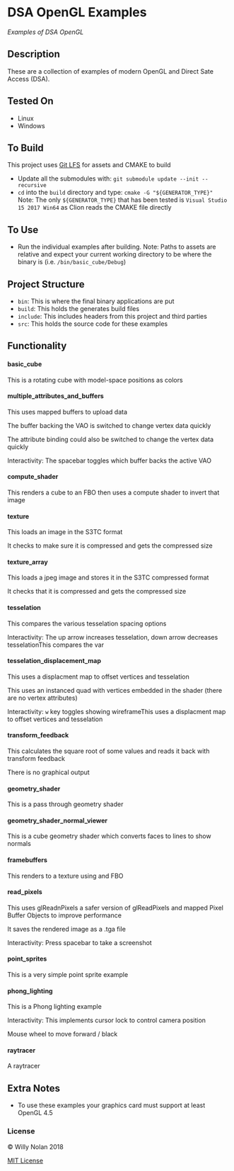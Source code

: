 # DSA OpenGL Examples
*Examples of DSA OpenGL*

## Description
These are a collection of examples of modern OpenGL and Direct Sate Access (DSA).

## Tested On
- Linux
- Windows

## To Build
This project uses [Git LFS](https://git-lfs.github.com/) for assets and CMAKE to build
- Update all the submodules with: `git submodule update --init --recursive`
- `cd` into the `build` directory and type: `cmake -G "${GENERATOR_TYPE}"`
Note: The only `${GENERATOR_TYPE}` that has been tested is `Visual Studio 15 2017 Win64` as Clion reads the CMAKE file directly

## To Use
- Run the individual examples after building. 
Note: Paths to assets are relative and expect your current working directory to be where the binary is (i.e. `/bin/basic_cube/Debug`)

## Project Structure
- `bin`: This is where the final binary applications are put
- `build`: This holds the generates build files
- `include`: This includes headers from this project and third parties
- `src`: This holds the source code for these examples

## Functionality

#### basic_cube
This is a rotating cube with model-space positions as colors
  
#### multiple_attributes_and_buffers
This uses mapped buffers to upload data

The buffer backing the VAO is switched to change vertex data quickly

The attribute binding could also be switched to change the vertex data quickly

Interactivity: The spacebar toggles which buffer backs the active VAO 
  
#### compute_shader
This renders a cube to an FBO then uses a compute shader to invert that image
  
#### texture
This loads an image in the S3TC format

It checks to make sure it is compressed and gets the compressed size

#### texture_array
This loads a jpeg image and stores it in the S3TC compressed format

It checks that it is compressed and gets the compressed size

#### tesselation
This compares the various tesselation spacing options

Interactivity: The up arrow increases tesselation, down arrow decreases tesselationThis compares the var
  
#### tesselation_displacement_map
This uses a displacment map to offset vertices and tesselation

This uses an instanced quad with vertices embedded in the shader (there are no vertex attributes)

Interactivity: `w` key toggles showing wireframeThis uses a displacment map to offset vertices and tesselation
  
#### transform_feedback
This calculates the square root of some values and reads it back with transform feedback

There is no graphical output

#### geometry_shader
This is a pass through geometry shader
  
#### geometry_shader_normal_viewer
This is a cube geometry shader which converts faces to lines to show normals

#### framebuffers
This renders to a texture using and FBO
  
#### read_pixels
This uses glReadnPixels a safer version of glReadPixels and mapped Pixel Buffer Objects to improve performance

It saves the rendered image as a .tga file

Interactivity: Press spacebar to take a screenshot

#### point_sprites
This is a very simple point sprite example
  
#### phong_lighting
This is a Phong lighting example

Interactivity: This implements cursor lock to control camera position

Mouse wheel to move forward / black

#### raytracer
A raytracer

## Extra Notes
- To use these examples your graphics card must support at least OpenGL 4.5

### License

:copyright: Willy Nolan 2018

[MIT License](http://en.wikipedia.org/wiki/MIT_License)

